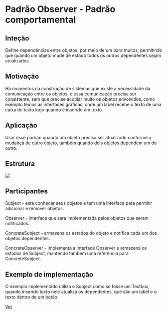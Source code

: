 <h1>Padrão Observer - Padrão comportamental</h1>
<h2>Inteção</h2>
<p>Define dependências entre objetos, por meio de um para muitos, permitindo que quando um objeto mude de estado todos os outros dependêntes sejam atualizados.</p>
<h2>Motivação</h2>
<p>Há momentos na construção de sistemas que existe a necessidade da comunicação entre os objetos, e essa comunicação precisa ser consistente, sem que precise acoplar muito os objetos envolvidos, como exemplo temos as interfaces gráficas, onde um label recebe o texto de uma caixa de texto logo quando é inserido um texto.</p>
<h2>Aplicação</h2>
<p>Usar esse padrão quando um objeto precisa ser atualizado conforme a mudança de outro objeto, também quando dois objetos dependem um do outro.</p>
<h2>Estrutura</h2>
<img src="https://upload.wikimedia.org/wikipedia/commons/thumb/8/8d/Observer.svg/500px-Observer.svg.png"/>
<h2>Participantes</h2>
<p>Subject - este conhecer seus objetos e tem uma interface para permitir adicionar e remover objetos.</p>
<p>Observer - interface que sera implementada pelos objetos que seram notificados.</p>
<p>ConcreteSubject - armazena os estados do objeto e notifica cada um dos objetos dependentes.</p>
<p>ConcreteObserver - implementa a interface Observer e armazena os estados de Subject, mantendo também uma referência para ConcreteSubject.</p>
<h2>Exemplo de implementação</h2>
<p>O exemplo implementado utiliza o Subject como se fosse um Textbox, quando inserido texto nele atualiza os dependentes, que são um label e o texto dentro de um botão.</p>
<a href="https://github.com/tiagofreitastjf/ProgramacaoAvancada/tree/master/PatternObserver/Observer">Ver</a>
